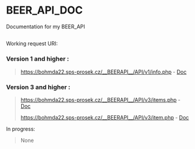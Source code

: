 # BEER_API_DOC
Documentation for my BEER_API
##
Working request URI:
### Version 1 and higher :

> https://bohmda22.sps-prosek.cz/__BEERAPI__/API/v1/info.php  - [Doc](Info.md)

 ### Version 3 and higher : 

> https://bohmda22.sps-prosek.cz/__BEERAPI__/API/v3/items.php  - [Doc](Items.md)
> 
> https://bohmda22.sps-prosek.cz/__BEERAPI__/API/v3/item.php  - [Doc](Item.md)

In progress:

> None
